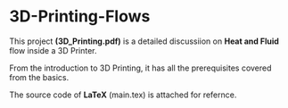 # 3D-Printing-Flows
This project $\textbf{(3D_Printing.pdf)}$ is a detailed discussiion on $\textbf{Heat and Fluid}$ flow inside a 3D Printer.

From the introduction to 3D Printing, it has all the prerequisites covered from the basics.

The source code of $\textbf{LaTeX}$ (main.tex) is attached for refernce.
